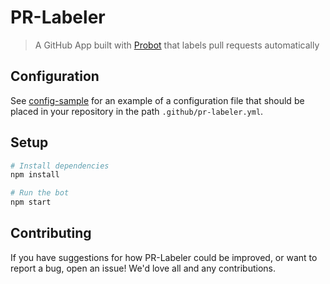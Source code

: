 # PR-Labeler

> A GitHub App built with [Probot](https://github.com/probot/probot) that labels pull requests automatically

## Configuration

See [config-sample](pr-labeler.sample.yml) for an example of a configuration file that should be placed in your repository
in the path `.github/pr-labeler.yml`.

## Setup

```sh
# Install dependencies
npm install

# Run the bot
npm start
```

## Contributing

If you have suggestions for how PR-Labeler could be improved, or want to report a bug, open an issue! We'd love all and any contributions.
